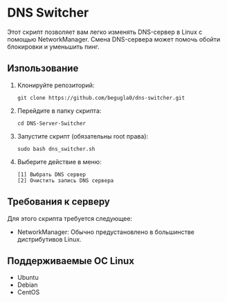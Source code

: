 # DNS Switcher

Этот скрипт позволяет вам легко изменять DNS-сервер в Linux с помощью NetworkManager.
Смена DNS-сервера может помочь обойти блокировки и уменьшить пинг.

## Изпользование

1. Клонируйте репозиторий:

    ```
    git clone https://github.com/begugla0/dns-switcher.git
    ```

2. Перейдите в папку скрипта:

    ```
    cd DNS-Server-Switcher
    ```

3. Запустите скрипт (обязательны root права):

    ```
    sudo bash dns_switcher.sh
    ```

4. Выберите действие в меню:

    ```
    [1] Выбрать DNS сервер
    [2] Очистить запись DNS сервера
    ```

## Требования к серверу

Для этого скрипта требуется следующее:

- NetworkManager: Обычно предустановлено в большинстве дистрибутивов Linux.
  

## Поддерживаемые ОС Linux

- Ubuntu
- Debian
- CentOS
  
